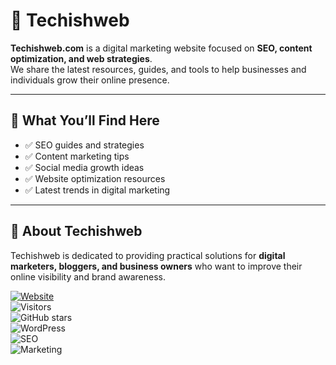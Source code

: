 # 📌 Techishweb  

**Techishweb.com** is a digital marketing website focused on **SEO, content optimization, and web strategies**.  
We share the latest resources, guides, and tools to help businesses and individuals grow their online presence.  

---

## 🔹 What You’ll Find Here
- ✅ SEO guides and strategies  
- ✅ Content marketing tips  
- ✅ Social media growth ideas  
- ✅ Website optimization resources  
- ✅ Latest trends in digital marketing  

---

## 🔹 About Techishweb
Techishweb is dedicated to providing practical solutions for **digital marketers, bloggers, and business owners** who want to improve their online visibility and brand awareness.  

[![Website](https://img.shields.io/badge/Visit-Techishweb.com-blue?style=for-the-badge&logo=google-chrome)](https://techishweb.com)  
![Visitors](https://visitor-badge.laobi.icu/badge?page_id=Techishweb.repo)  
![GitHub stars](https://img.shields.io/github/stars/Techishweb?style=social)  
![WordPress](https://img.shields.io/badge/WordPress-21759B?style=for-the-badge&logo=wordpress&logoColor=white)  
![SEO](https://img.shields.io/badge/SEO-4285F4?style=for-the-badge&logo=google&logoColor=white)  
![Marketing](https://img.shields.io/badge/Marketing-FF5722?style=for-the-badge&logo=adguard&logoColor=white)  


<!--
**Techishweb/Techishweb** is a ✨ _special_ ✨ repository because its `README.md` (this file) appears on your GitHub profile.

Here are some ideas to get you started:

- 🔭 I’m currently working on ...
- 🌱 I’m currently learning ...
- 👯 I’m looking to collaborate on ...
- 🤔 I’m looking for help with ...
- 💬 Ask me about ...
- 📫 How to reach me: ...
- 😄 Pronouns: ...
- ⚡ Fun fact: ...
-->
